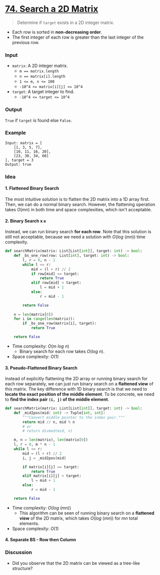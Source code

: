 # [74. Search a 2D Matrix](https://leetcode.com/problems/search-a-2d-matrix/)
> Determine if `target` exists in a 2D integer matrix.
- Each row is sorted in **non-decreasing order**.
- The first integer of each row is greater than the last integer of the previous row.
### Input
* `matrix`: A 2D integer matrix.
	* `m == matrix.length`
	* `n == matrix[i].length`
	* `1 <= m, n <= 100`
	* `-10^4 <= matrix[i][j] <= 10^4`
* `target`: A target integer to find.
	* `-10^4 <= target <= 10^4`
### Output
`True` if `target` is found else `False`.
### Example
```
Input: matrix = [
	[1, 3, 5, 7],
	[10, 11, 16, 20],
	[23, 30, 34, 60]
], target = 3
Output: true
```
### Idea
#### 1. Flattened Binary Search
The most intuitive solution is to flatten the 2D matrix into a 1D array first. Then, we can do a normal binary search. However, the flattening operation takes $O(mn)$ in both time and space complexities, which isn't acceptable.
#### 2. Binary Search x `m`
Instead, we can run binary search **for each row**. Note that this solution is still not acceptable, because we need a solution with $O(log\ (mn))$ time complexity.
```python
def searchMatrix(matrix: List[List[int]], target: int) -> bool:
    def _bs_one_row(row: List[int], target: int) -> bool:
        l, r = 0, n - 1
        while l <= r:
            mid = (l + r) // 2
            if row[mid] == target:
                return True
            elif row[mid] < target:
                l = mid + 1
            else:
                r = mid - 1

        return False
        
    n = len(matrix[0])
    for i in range(len(matrix)):
        if _bs_one_row(matrix[i], target):
            return True

    return False
```
* Time complexity: $O(m\ log\ n)$
	* Binary search for each row takes $O(log\ n)$.
* Space complexity: $O(1)$
#### 3. Pseudo-Flattened Binary Search
Instead of explicitly flattening the 2D array or running binary search for each row separately, we can just run binary search on a **flattened view** of this matrix. The key difference with 1D binary search is that we need to **locate the exact position of the middle element**. To be concrete, we need to **find the index pair `(i, j)` of the middle element**.
```python
def searchMatrix(matrix: List[List[int]], target: int) -> bool:
    def _mid2pos(mid: int) -> Tuple[int, int]:
        """Convert middle pointer to the index pair."""
        return mid // n, mid % n
        # or
        # return divmod(mid, n)

    m, n = len(matrix), len(matrix[0])
    l, r = 0, m * n - 1
    while l <= r:
        mid = (l + r) // 2
        i, j = _mid2pos(mid)

        if matrix[i][j] == target:
            return True
        elif matrix[i][j] < target:
            l = mid + 1
        else:
            r = mid - 1

    return False
```
* Time complexity: $O(log\ (mn))$
	* This algorithm can be seen of running binary search on a **flattened view** of the 2D matrix, which takes $O(log\ (mn))$ for $mn$ total elements.
* Space complexity: $O(1)$
#### 4. Separate BS - Row then Column
### Discussion
* Did you observe that the 2D matrix can be viewed as a tree-like structure?

